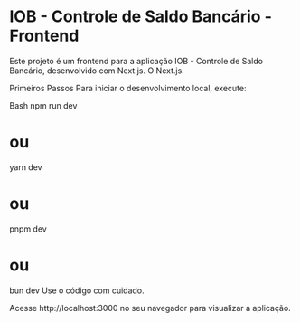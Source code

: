 # IOB - Controle de Saldo Bancário - Frontend

Este projeto é um frontend para a aplicação IOB - Controle de Saldo Bancário, desenvolvido com Next.js. O Next.js.

Primeiros Passos
Para iniciar o desenvolvimento local, execute:

Bash
npm run dev
# ou
yarn dev
# ou
pnpm dev
# ou
bun dev
Use o código com cuidado.


Acesse http://localhost:3000 no seu navegador para visualizar a aplicação.